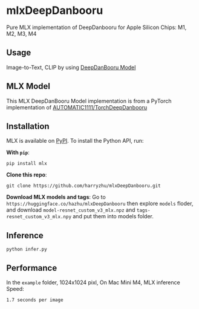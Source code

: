 # mlxDeepDanbooru
Pure MLX implementation of DeepDanbooru for Apple Silicon Chips: M1, M2, M3, M4

## Usage

Image-to-Text, CLIP by using [DeepDanBooru Model](https://github.com/KichangKim/DeepDanbooru)

## MLX Model 

This MLX DeepDanBooru Model implementation is from a PyTorch implementation of [AUTOMATIC1111/TorchDeepDanbooru](https://github.com/AUTOMATIC1111/TorchDeepDanbooru)

## Installation

MLX is available on [PyPI](https://pypi.org/project/mlx/). To install the Python API, run:

**With `pip`**:

```
pip install mlx
```

**Clone this repo**:

```
git clone https://github.com/harryzhu/mlxDeepDanbooru.git
```

**Download MLX models and tags**:
 Go to `https://huggingface.co/hazhu/mlxDeepDanbooru` then explore `models` floder,
 and download `model-resnet_custom_v3_mlx.npz` and `tags-resnet_custom_v3_mlx.npy`
 and put them into models folder.

## Inference

```
python infer.py
```

## Performance

In the `example` folder, 1024x1024 pixl, 
On Mac Mini M4, MLX inference Speed:

```
1.7 seconds per image
```
